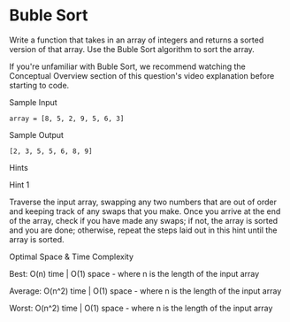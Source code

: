 # Buble Sort

Write a function that takes in an array of integers and returns a sorted version of that array. Use the Buble Sort algorithm to sort the array.

If you're unfamiliar with Buble Sort, we recommend watching the Conceptual Overview section of this question's video explanation before starting to code.

Sample Input

```
array = [8, 5, 2, 9, 5, 6, 3]
```

Sample Output

```
[2, 3, 5, 5, 6, 8, 9]
```

Hints

Hint 1

Traverse the input array, swapping any two numbers that are out of order and keeping track of any swaps that you make. Once you arrive at the end of the array, check if you have made any swaps; if not, the array is sorted and you are done; otherwise, repeat the steps laid out in this hint until the array is sorted.

Optimal Space & Time Complexity

Best: O(n) time | O(1) space - where n is the length of the input array

Average: O(n^2) time | O(1) space - where n is the length of the input array

Worst: O(n^2) time | O(1) space - where n is the length of the input array